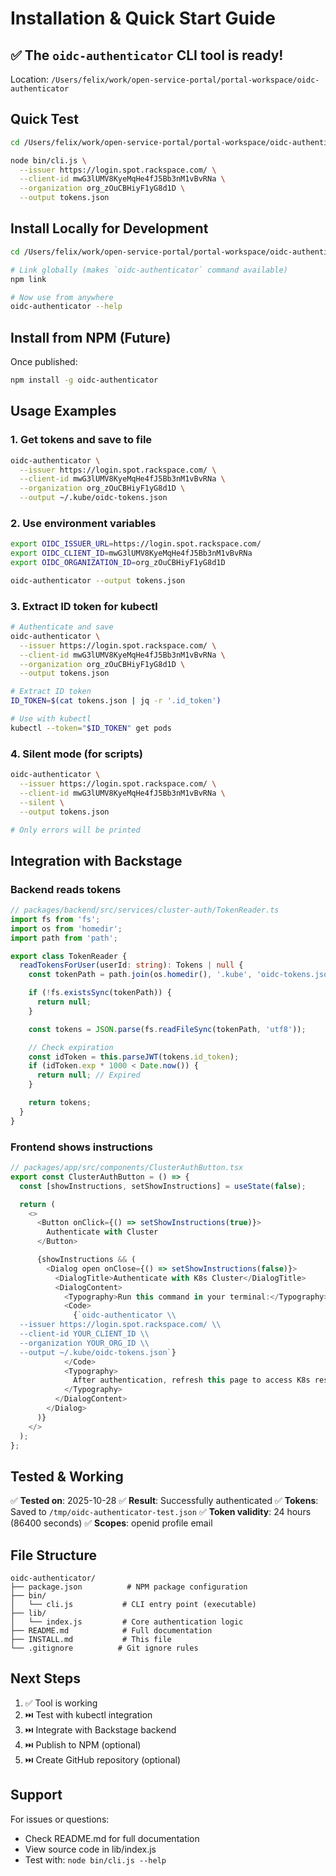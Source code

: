 # Installation & Quick Start Guide

## ✅ The `oidc-authenticator` CLI tool is ready!

Location: `/Users/felix/work/open-service-portal/portal-workspace/oidc-authenticator`

## Quick Test

```bash
cd /Users/felix/work/open-service-portal/portal-workspace/oidc-authenticator

node bin/cli.js \
  --issuer https://login.spot.rackspace.com/ \
  --client-id mwG3lUMV8KyeMqHe4fJ5Bb3nM1vBvRNa \
  --organization org_zOuCBHiyF1yG8d1D \
  --output tokens.json
```

## Install Locally for Development

```bash
cd /Users/felix/work/open-service-portal/portal-workspace/oidc-authenticator

# Link globally (makes `oidc-authenticator` command available)
npm link

# Now use from anywhere
oidc-authenticator --help
```

## Install from NPM (Future)

Once published:

```bash
npm install -g oidc-authenticator
```

## Usage Examples

### 1. Get tokens and save to file

```bash
oidc-authenticator \
  --issuer https://login.spot.rackspace.com/ \
  --client-id mwG3lUMV8KyeMqHe4fJ5Bb3nM1vBvRNa \
  --organization org_zOuCBHiyF1yG8d1D \
  --output ~/.kube/oidc-tokens.json
```

### 2. Use environment variables

```bash
export OIDC_ISSUER_URL=https://login.spot.rackspace.com/
export OIDC_CLIENT_ID=mwG3lUMV8KyeMqHe4fJ5Bb3nM1vBvRNa
export OIDC_ORGANIZATION_ID=org_zOuCBHiyF1yG8d1D

oidc-authenticator --output tokens.json
```

### 3. Extract ID token for kubectl

```bash
# Authenticate and save
oidc-authenticator \
  --issuer https://login.spot.rackspace.com/ \
  --client-id mwG3lUMV8KyeMqHe4fJ5Bb3nM1vBvRNa \
  --organization org_zOuCBHiyF1yG8d1D \
  --output tokens.json

# Extract ID token
ID_TOKEN=$(cat tokens.json | jq -r '.id_token')

# Use with kubectl
kubectl --token="$ID_TOKEN" get pods
```

### 4. Silent mode (for scripts)

```bash
oidc-authenticator \
  --issuer https://login.spot.rackspace.com/ \
  --client-id mwG3lUMV8KyeMqHe4fJ5Bb3nM1vBvRNa \
  --silent \
  --output tokens.json

# Only errors will be printed
```

## Integration with Backstage

### Backend reads tokens

```typescript
// packages/backend/src/services/cluster-auth/TokenReader.ts
import fs from 'fs';
import os from 'homedir';
import path from 'path';

export class TokenReader {
  readTokensForUser(userId: string): Tokens | null {
    const tokenPath = path.join(os.homedir(), '.kube', 'oidc-tokens.json');

    if (!fs.existsSync(tokenPath)) {
      return null;
    }

    const tokens = JSON.parse(fs.readFileSync(tokenPath, 'utf8'));

    // Check expiration
    const idToken = this.parseJWT(tokens.id_token);
    if (idToken.exp * 1000 < Date.now()) {
      return null; // Expired
    }

    return tokens;
  }
}
```

### Frontend shows instructions

```typescript
// packages/app/src/components/ClusterAuthButton.tsx
export const ClusterAuthButton = () => {
  const [showInstructions, setShowInstructions] = useState(false);

  return (
    <>
      <Button onClick={() => setShowInstructions(true)}>
        Authenticate with Cluster
      </Button>

      {showInstructions && (
        <Dialog open onClose={() => setShowInstructions(false)}>
          <DialogTitle>Authenticate with K8s Cluster</DialogTitle>
          <DialogContent>
            <Typography>Run this command in your terminal:</Typography>
            <Code>
              {`oidc-authenticator \\
  --issuer https://login.spot.rackspace.com/ \\
  --client-id YOUR_CLIENT_ID \\
  --organization YOUR_ORG_ID \\
  --output ~/.kube/oidc-tokens.json`}
            </Code>
            <Typography>
              After authentication, refresh this page to access K8s resources.
            </Typography>
          </DialogContent>
        </Dialog>
      )}
    </>
  );
};
```

## Tested & Working

✅ **Tested on**: 2025-10-28
✅ **Result**: Successfully authenticated
✅ **Tokens**: Saved to `/tmp/oidc-authenticator-test.json`
✅ **Token validity**: 24 hours (86400 seconds)
✅ **Scopes**: openid profile email

## File Structure

```
oidc-authenticator/
├── package.json          # NPM package configuration
├── bin/
│   └── cli.js           # CLI entry point (executable)
├── lib/
│   └── index.js         # Core authentication logic
├── README.md            # Full documentation
├── INSTALL.md           # This file
└── .gitignore          # Git ignore rules
```

## Next Steps

1. ✅ Tool is working
2. ⏭️ Test with kubectl integration
3. ⏭️ Integrate with Backstage backend
4. ⏭️ Publish to NPM (optional)
5. ⏭️ Create GitHub repository (optional)

## Support

For issues or questions:
- Check README.md for full documentation
- View source code in lib/index.js
- Test with: `node bin/cli.js --help`
